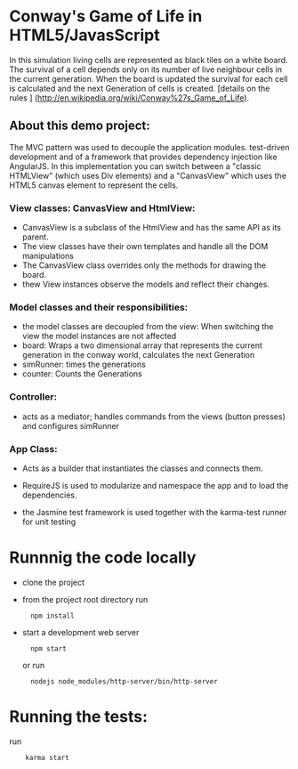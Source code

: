
# Conway's Game of Life in HTML5/JavasScript


In this simulation living cells are represented as black tiles on a white board.   
The survival of a cell depends only on its number of live neighbour cells in the current generation.
When the board is updated the survival for each cell is calculated and the next Generation of cells is created. 
 [details on the rules ] (http://en.wikipedia.org/wiki/Conway%27s_Game_of_Life).
 
 
## About this demo project:

The MVC pattern was used to decouple the application modules. 
test-driven development and of a framework that provides dependency injection like AngularJS.
In this implementation you can switch between a "classic HTMLView" (which uses Div elements) and a "CanvasView" which uses the HTML5 canvas element to represent the cells.



### View classes: CanvasView and HtmlView:
* CanvasView is a subclass of the HtmlView and has the same API as its parent. 
* The view classes have their own templates and handle all the DOM manipulations
* The CanvasView class overrides only the methods for drawing the board.
* thew View instances observe the models and reflect their changes. 
 
    
### Model classes and their responsibilities:
* the model classes are decoupled from the view: When switching the view the model instances are not affected
* board: Wraps a two dimensional array that represents the current generation in the conway world, calculates the next Generation
* simRunner: times the generations 
* counter: Counts the Generations


### Controller:
* acts as a mediator; handles commands from the views (button presses) and configures simRunner

### App Class:
* Acts as a builder that instantiates the classes and connects them.

* RequireJS is used to modularize and namespace the app and to load the dependencies.
* the Jasmine test framework is used together with the karma-test runner for unit testing


# Runnnig the code locally
* clone the project
* from the project root directory run 

        npm install

* start a development web server                                                         
      
        npm start
 
    or run
 
        nodejs node_modules/http-server/bin/http-server
 
        
# Running the tests:
run

        karma start
        
        

    



